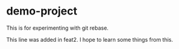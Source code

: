 # demo-project

This is for experimenting with git rebase.

This line was added in feat2.
I hope to learn some things from this.

